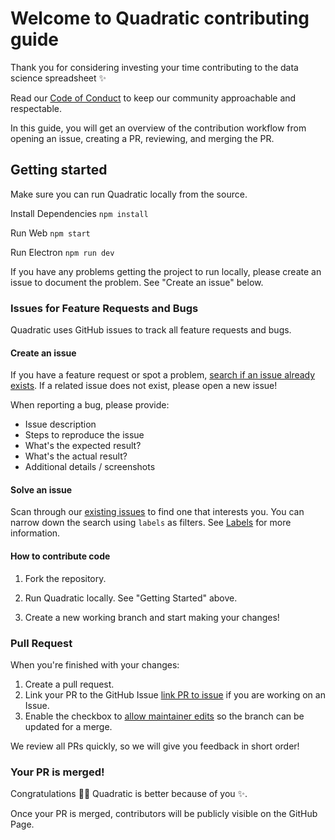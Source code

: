 # Welcome to Quadratic contributing guide <!-- omit in toc -->

Thank you for considering investing your time contributing to the data science spreadsheet :sparkles:

Read our [Code of Conduct](./CODE_OF_CONDUCT.md) to keep our community approachable and respectable.

In this guide, you will get an overview of the contribution workflow from opening an issue, creating a PR, reviewing, and merging the PR.

## Getting started

Make sure you can run Quadratic locally from the source.

Install Dependencies `npm install`

Run Web `npm start`

Run Electron `npm run dev`

If you have any problems getting the project to run locally, please create an issue to document the problem. See "Create an issue" below.

### Issues for Feature Requests and Bugs

Quadratic uses GitHub issues to track all feature requests and bugs.

#### Create an issue

If you have a feature request or spot a problem, [search if an issue already exists](https://docs.github.com/en/github/searching-for-information-on-github/searching-on-github/searching-issues-and-pull-requests#search-by-the-title-body-or-comments). If a related issue does not exist, please open a new issue!

When reporting a bug, please provide:

- Issue description
- Steps to reproduce the issue
- What's the expected result?
- What's the actual result?
- Additional details / screenshots

#### Solve an issue

Scan through our [existing issues](https://github.com/github/docs/issues) to find one that interests you. You can narrow down the search using `labels` as filters. See [Labels](/contributing/how-to-use-labels.md) for more information. 

#### How to contribute code

1. Fork the repository.

1. Run Quadratic locally. See "Getting Started" above.

1. Create a new working branch and start making your changes!

### Pull Request

When you're finished with your changes:

1. Create a pull request.
1. Link your PR to the GitHub Issue [link PR to issue](https://docs.github.com/en/issues/tracking-your-work-with-issues/linking-a-pull-request-to-an-issue) if you are working on an Issue.
1. Enable the checkbox to [allow maintainer edits](https://docs.github.com/en/github/collaborating-with-issues-and-pull-requests/allowing-changes-to-a-pull-request-branch-created-from-a-fork) so the branch can be updated for a merge.

We review all PRs quickly, so we will give you feedback in short order!

### Your PR is merged!

Congratulations :tada::tada: Quadratic is better because of you :sparkles:. 

Once your PR is merged, contributors will be publicly visible on the GitHub Page.
